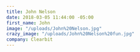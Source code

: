 ```yaml
---
title: John Nelson
date: 2018-03-05 11:44:00 -05:00
first_name: John
image: "/uploads/John%20Nelson.jpg"
crazy_image: "/uploads/John%20Nelson%20fun.jpg"
company: Clearbit
---
```


